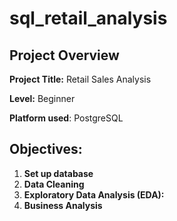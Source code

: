 # sql_retail_analysis
## Project Overview

**Project Title:** Retail Sales Analysis

**Level:** Beginner

**Platform used**: PostgreSQL

## Objectives:
1. **Set up database**
2. **Data Cleaning**
3. **Exploratory Data Analysis (EDA):**
4. **Business Analysis**
